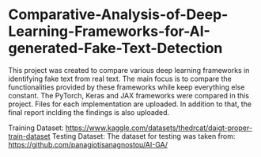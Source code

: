 # Comparative-Analysis-of-Deep-Learning-Frameworks-for-AI-generated-Fake-Text-Detection

This project was created to compare various deep learning frameworks in identifying fake text from real text.
The main focus is to compare the functionalities provided by these frameworks while keep everything else constant.
The PyTorch, Keras and JAX frameworks were compared in this project. Files for each implementation are uploaded.
In addition to that, the final report inclding the findings is also uploaded.

Training Dataset: https://www.kaggle.com/datasets/thedrcat/daigt-proper-train-dataset
Testing Dataset: The dataset for testing was taken from: https://github.com/panagiotisanagnostou/AI-GA/
